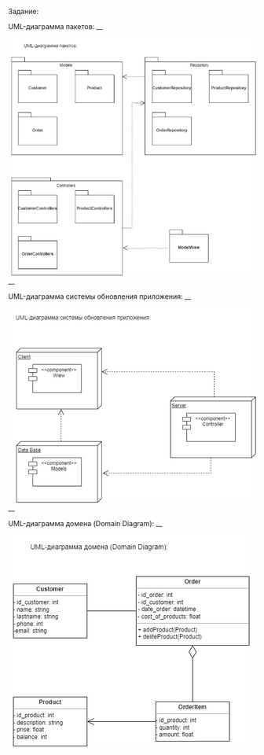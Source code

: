 Задание: 

UML-диаграмма пакетов:
__

![](UML_001.jpg)
__

UML-диаграмма системы обновления приложения:
__

![](UML_002.jpg)
__

UML-диаграмма домена (Domain Diagram):
__

![](UML_003.jpg)
